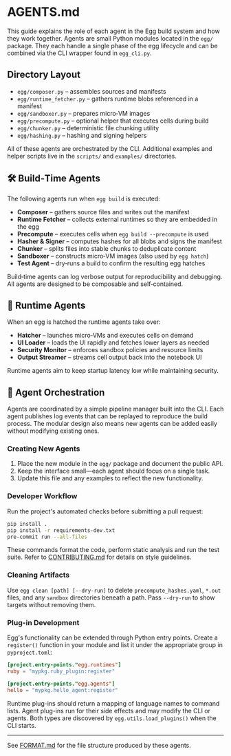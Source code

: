 # AGENTS.md

This guide explains the role of each agent in the Egg build system and how they
work together.  Agents are small Python modules located in the `egg/` package.
They each handle a single phase of the egg lifecycle and can be combined via the
CLI wrapper found in `egg_cli.py`.

## Directory Layout

- `egg/composer.py` – assembles sources and manifests
- `egg/runtime_fetcher.py` – gathers runtime blobs referenced in a manifest
- `egg/sandboxer.py` – prepares micro‑VM images
- `egg/precompute.py` – optional helper that executes cells during build
- `egg/chunker.py` – deterministic file chunking utility
- `egg/hashing.py` – hashing and signing helpers

All of these agents are orchestrated by the CLI. Additional examples and helper
scripts live in the `scripts/` and `examples/` directories.

## 🛠 Build‑Time Agents

The following agents run when `egg build` is executed:

- **Composer** – gathers source files and writes out the manifest
- **Runtime Fetcher** – collects external runtimes so they are embedded in the egg
- **Precompute** – executes cells when `egg build --precompute` is used
- **Hasher & Signer** – computes hashes for all blobs and signs the manifest
- **Chunker** – splits files into stable chunks to deduplicate content
- **Sandboxer** – constructs micro‑VM images (also used by `egg hatch`)
- **Test Agent** – dry‑runs a build to confirm the resulting egg hatches

Build‑time agents can log verbose output for reproducibility and debugging. All
agents are designed to be composable and self‑contained.

## 🐣 Runtime Agents

When an egg is hatched the runtime agents take over:

- **Hatcher** – launches micro‑VMs and executes cells on demand
- **UI Loader** – loads the UI rapidly and fetches lower layers as needed
- **Security Monitor** – enforces sandbox policies and resource limits
- **Output Streamer** – streams cell output back into the notebook UI

Runtime agents aim to keep startup latency low while maintaining security.

## 🚦 Agent Orchestration

Agents are coordinated by a simple pipeline manager built into the CLI. Each
agent publishes log events that can be replayed to reproduce the build process.
The modular design also means new agents can be added easily without modifying
existing ones.

### Creating New Agents

1. Place the new module in the `egg/` package and document the public API.
2. Keep the interface small—each agent should focus on a single task.
3. Update this file and any examples to reflect the new functionality.

### Developer Workflow

Run the project's automated checks before submitting a pull request:

```bash
pip install .
pip install -r requirements-dev.txt
pre-commit run --all-files
```

These commands format the code, perform static analysis and run the test suite.
Refer to [CONTRIBUTING.md](CONTRIBUTING.md) for details on style guidelines.

### Cleaning Artifacts

Use `egg clean [path] [--dry-run]` to delete `precompute_hashes.yaml`, `*.out`
files, and any `sandbox` directories beneath a path. Pass `--dry-run` to show
targets without removing them.

### Plug-in Development

Egg's functionality can be extended through Python entry points. Create a
`register()` function in your module and list it under the appropriate group in
`pyproject.toml`:

```toml
[project.entry-points."egg.runtimes"]
ruby = "mypkg.ruby_plugin:register"

[project.entry-points."egg.agents"]
hello = "mypkg.hello_agent:register"
```

Runtime plug-ins should return a mapping of language names to command lists.
Agent plug-ins run for their side effects and may modify the CLI or agents.
Both types are discovered by `egg.utils.load_plugins()` when the CLI starts.

---

See [FORMAT.md](FORMAT.md) for the file structure produced by these agents.
